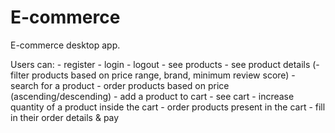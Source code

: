# E-commerce

  E-commerce desktop app.
  
  Users can:
    - register
    - login
    - logout
    - see products
    - see product details
    (- filter products based on price range, brand, minimum review score)
    - search for a product
    - order products based on price (ascending/descending)
    - add a product to cart
    - see cart
    - increase quantity of a product inside the cart
    - order products present in the cart
    - fill in their order details & pay
    



